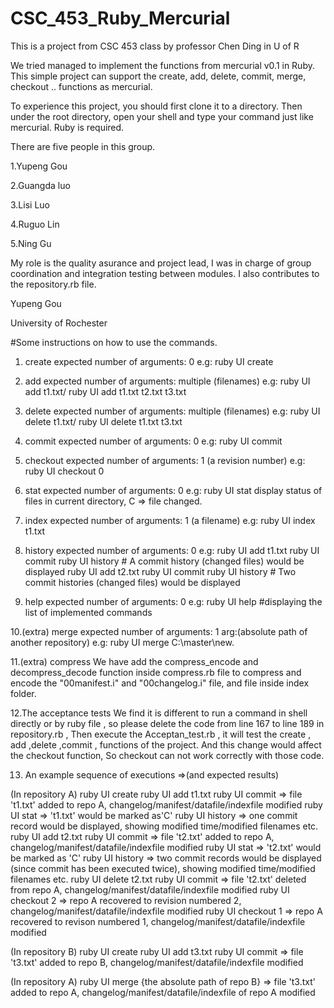 # CSC_453_Ruby_Mercurial
This is a project from CSC 453 class by professor Chen Ding in U of R

We tried managed to implement the functions from mercurial v0.1 in Ruby.
This simple project can support the create, add, delete, commit, merge, checkout .. functions as mercurial.

To experience this project, you should first clone it to a directory. Then under the root directory,
open your shell and type your command just like mercurial.
Ruby is required.

There are five people in this group.

1.Yupeng Gou

2.Guangda luo

3.Lisi Luo

4.Ruguo Lin

5.Ning Gu


My role is the quality asurance and project lead, I was in charge of group coordination and integration testing between modules. I also contributes to the repository.rb file.

Yupeng Gou

University of Rochester

#Some instructions on how to use the commands.

1. create
expected number of arguments: 0
e.g: ruby UI create

2. add
expected number of arguments: multiple (filenames)
e.g: ruby UI add t1.txt/ ruby UI add t1.txt t2.txt t3.txt

3. delete
expected number of arguments: multiple (filenames)
e.g: ruby UI delete t1.txt/ ruby UI delete t1.txt t3.txt

4. commit
expected number of arguments: 0
e.g: ruby UI commit

5. checkout
expected number of arguments: 1 (a revision number)
e.g: ruby UI checkout 0

6. stat
expected number of arguments: 0
e.g: ruby UI stat
display status of files in current directory, C => file changed.

7. index
expected number of arguments: 1 (a filename)
e.g: ruby UI index t1.txt

8. history
expected number of arguments: 0
e.g: 
ruby UI add t1.txt
ruby UI commit
ruby UI history # A commit history (changed files) would be displayed
ruby UI add t2.txt
ruby UI commit
ruby UI history # Two commit histories (changed files) would be displayed

9. help
expected number of arguments: 0
e.g: ruby UI help #displaying the list of implemented commands

10.(extra) merge
expected number of arguments: 1 arg:(absolute path of another repository)
e.g: ruby UI merge C:\master\new. 

11.(extra) compress
We have add the compress_encode and decompress_decode function inside compress.rb file to compress and encode the "00manifest.i" and "00changelog.i" file, and file inside index folder.

12.The acceptance tests
We find it is different to run a command in shell directly or by ruby file , so please delete the code
from line 167 to line 189 in repository.rb , Then execute the Acceptan_test.rb , it will test the
create , add ,delete ,commit , functions of the project. And this change would affect the checkout function,
So checkout can not work correctly with those code.

13. An example sequence of executions =>(and expected results)

(In repository A)
ruby UI create 
ruby UI add t1.txt
ruby UI commit => file 't1.txt' added to repo A, changelog/manifest/datafile/indexfile modified
ruby UI stat => 't1.txt' would be marked as'C'
ruby UI history => one commit record would be displayed, showing modified time/modified filenames etc.
ruby UI add t2.txt
ruby UI commit => file 't2.txt' added to repo A, changelog/manifest/datafile/indexfile modified
ruby UI stat => 't2.txt' would be marked as 'C'
ruby UI history => two commit records would be displayed (since commit has been executed twice), showing modified time/modified filenames etc.
ruby UI delete t2.txt
ruby UI commit => file 't2.txt' deleted from repo A, changelog/manifest/datafile/indexfile modified
ruby UI checkout 2 => repo A recovered to revision numbered 2, changelog/manifest/datafile/indexfile modified
ruby UI checkout 1 => repo A recovered to revison numbered 1, changelog/manifest/datafile/indexfile modified

(In repository B)
ruby UI create 
ruby UI add t3.txt
ruby UI commit => file 't3.txt' added to repo B, changelog/manifest/datafile/indexfile modified

(In repository A)
ruby UI merge {the absolute path of repo B} => file 't3.txt' added to repo A, changelog/manifest/datafile/indexfile of repo A modified

